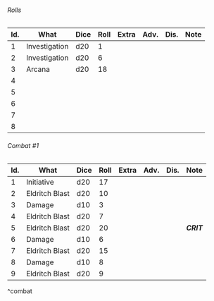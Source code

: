 

###### Rolls
| Id. | What          | Dice | Roll | Extra | Adv. | Dis. | Note |
| --- | ------------- | ---- | ---- | ----- | ---- | ---- | ---- |
| 1   | Investigation | d20  | 1    |       |      |      |      |
| 2   | Investigation | d20  | 6    |       |      |      |      |
| 3   | Arcana        | d20  | 18   |       |      |      |      |
| 4   |               |      |      |       |      |      |      |
| 5   |               |      |      |       |      |      |      |
| 6   |               |      |      |       |      |      |      |
| 7   |               |      |      |       |      |      |      |
| 8   |               |      |      |       |      |      |      |

###### Combat #1
| Id. | What           | Dice | Roll | Extra | Adv. | Dis. | Note       |
| --- | -------------- | ---- | ---- | ----- | ---- | ---- | ---------- |
| 1   | Initiative     | d20  | 17   |       |      |      |            |
| 2   | Eldritch Blast | d20  | 10   |       |      |      |            |
| 3   | Damage         | d10  | 3    |       |      |      |            |
| 4   | Eldritch Blast | d20  | 7    |       |      |      |            |
| 5   | Eldritch Blast | d20  | 20   |       |      |      | ***CRIT*** |
| 6   | Damage         | d10  | 6    |       |      |      |            |
| 7   | Eldritch Blast | d20  | 15   |       |      |      |            |
| 8   | Damage         | d10  | 8    |       |      |      |            |
| 9   | Eldritch Blast | d20  | 9    |       |      |      |            |
^combat